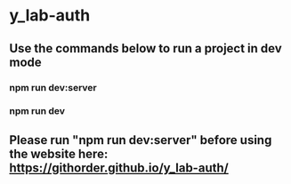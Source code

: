 # y_lab-auth

## Use the commands below to run a project in dev mode

### npm run dev:server

### npm run dev

## Please run "npm run dev:server" before using the website here: https://githorder.github.io/y_lab-auth/
